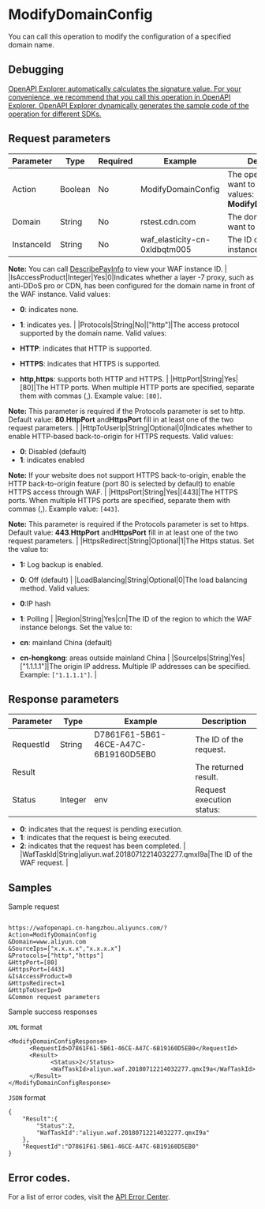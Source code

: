 # ModifyDomainConfig

You can call this operation to modify the configuration of a specified domain name.

## Debugging

[OpenAPI Explorer automatically calculates the signature value. For your convenience, we recommend that you call this operation in OpenAPI Explorer. OpenAPI Explorer dynamically generates the sample code of the operation for different SDKs.](https://api.aliyun.com/#product=waf-openapi&api=ModifyDomainConfig&type=RPC&version=2018-01-17)

## Request parameters

|Parameter|Type|Required|Example|Description|
|---------|----|--------|-------|-----------|
|Action|Boolean|No|ModifyDomainConfig|The operation that you want to perform. Valid values: **ModifyDomainConfig**. |
|Domain|String|No|rstest.cdn.com|The domain that you want to add to WAF. |
|InstanceId|String|No|waf\_elasticity-cn-0xldbqtm005|The ID of the WAF instance.

**Note:** You can call [DescribePayInfo](~~86651~~) to view your WAF instance ID. |
|IsAccessProduct|Integer|Yes|0|Indicates whether a layer -7 proxy, such as anti-DDoS pro or CDN, has been configured for the domain name in front of the WAF instance. Valid values:

-   **0**: indicates none.
-   **1**: indicates yes. |
|Protocols|String|No|\["http"\]|The access protocol supported by the domain name. Valid values:

-   **HTTP**: indicates that HTTP is supported.
-   **HTTPS**: indicates that HTTPS is supported.
-   **http,https**: supports both HTTP and HTTPS. |
|HttpPort|String|Yes|\[80\]|The HTTP ports. When multiple HTTP ports are specified, separate them with commas \(,\). Example value: `[80]`.

**Note:** This parameter is required if the Protocols parameter is set to http. Default value: **80**.**HttpPort** and**HttpsPort** fill in at least one of the two request parameters. |
|HttpToUserIp|String|Optional|0|Indicates whether to enable HTTP-based back-to-origin for HTTPS requests. Valid values:

-   **0**: Disabled \(default\)
-   **1**: indicates enabled

**Note:** If your website does not support HTTPS back-to-origin, enable the HTTP back-to-origin feature \(port 80 is selected by default\) to enable HTTPS access through WAF. |
|HttpsPort|String|Yes|\[443\]|The HTTPS ports. When multiple HTTPS ports are specified, separate them with commas \(,\). Example value: `[443]`.

**Note:** This parameter is required if the Protocols parameter is set to https. Default value: **443**.**HttpPort** and**HttpsPort** fill in at least one of the two request parameters. |
|HttpsRedirect|String|Optional|1|The Https status. Set the value to:

-   **1:** Log backup is enabled.
-   **0**: Off \(default\) |
|LoadBalancing|String|Optional|0|The load balancing method. Valid values:

-   **0**:IP hash
-   **1**: Polling |
|Region|String|Yes|cn|The ID of the region to which the WAF instance belongs. Set the value to:

-   **cn**: mainland China \(default\)
-   **cn-hongkong**: areas outside mainland China |
|SourceIps|String|Yes|\["1.1.1.1"\]|The origin IP address. Multiple IP addresses can be specified. Example: `["1.1.1.1"]`. |

## Response parameters

|Parameter|Type|Example|Description|
|---------|----|-------|-----------|
|RequestId|String|D7861F61-5B61-46CE-A47C-6B19160D5EB0|The ID of the request. |
|Result| | |The returned result. |
|Status|Integer|env|Request execution status:

-   **0**: indicates that the request is pending execution.
-   **1**: indicates that the request is being executed.
-   **2**: indicates that the request has been completed. |
|WafTaskId|String|aliyun.waf.20180712214032277.qmxI9a|The ID of the WAF request. |

## Samples

Sample request

```

https://wafopenapi.cn-hangzhou.aliyuncs.com/? Action=ModifyDomainConfig
&Domain=www.aliyun.com
&SourceIps=["x.x.x.x","x.x.x.x"]
&Protocols=["http","https"]
&HttpPort=[80]
&HttpsPort=[443]
&IsAccessProduct=0
&HttpsRedirect=1
&HttpToUserIp=0
&Common request parameters

```

Sample success responses

`XML` format

```
<ModifyDomainConfigResponse>
      <RequestId>D7861F61-5B61-46CE-A47C-6B19160D5EB0</RequestId>
      <Result>
            <Status>2</Status>
            <WafTaskId>aliyun.waf.20180712214032277.qmxI9a</WafTaskId>
      </Result>
</ModifyDomainConfigResponse>
```

`JSON` format

```
{
	"Result":{
		"Status":2,
		"WafTaskId":"aliyun.waf.20180712214032277.qmxI9a"
	},
	"RequestId":"D7861F61-5B61-46CE-A47C-6B19160D5EB0"
}
```

## Error codes.

For a list of error codes, visit the [API Error Center](https://error-center.alibabacloud.com/status/product/waf-openapi).

